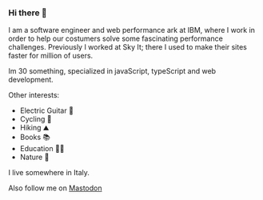 ### Hi there 👋

I am a software engineer and web performance ark at IBM,  where I work in order to help our costumers solve some fascinating performance challenges. 
Previously I worked at Sky It; there I used to make their sites faster for million of users.

Im 30 something, specialized in javaScript, typeScript and web development.

Other interests:
- Electric Guitar 🎸
- Cycling 🚵
- Hiking ⛰️
- Books 📚
- Education 👨‍🏫
- Nature 🍂

I live somewhere in Italy.

Also follow me on <a rel="me" href="https://webperf.social/@mariopisaturo"> Mastodon</a>


<!--
**MarioPisaturo/MarioPisaturo** is a ✨ _special_ ✨ repository because its `README.md` (this file) appears on your GitHub profile.

Here are some ideas to get you started:

- 🔭 I’m currently working on ...
- 🌱 I’m currently learning ...
- 👯 I’m looking to collaborate on ...
- 🤔 I’m looking for help with ...
- 💬 Ask me about ...
- 📫 How to reach me: ...
- 😄 Pronouns: ...
- ⚡ Fun fact: ...
-->
